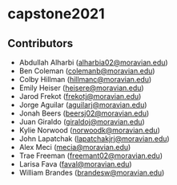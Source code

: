 # capstone2021

## Contributors
* Abdullah Alharbi (alharbia02@moravian.edu)
* Ben Coleman (colemanb@moravian.edu)
* Colby Hillman (hillmanc@moravian.edu)
* Emily Heiser (heisere@moravian.edu)
* Jarod Frekot (frekotj@moravian.edu)
* Jorge Aguilar (aguilarj@moravian.edu)
* Jonah Beers (beersj02@moravian.edu)
* Juan Giraldo (giraldoj@moravian.edu)
* Kylie Norwood (norwoodk@moravian.edu)
* John Lapatchak (lapatchakjrj@moravian.edu)
* Alex Meci (mecia@moravian.edu)
* Trae Freeman (freemant02@moravian.edu)
* Larisa Fava (faval@moravian.edu)
* William Brandes (brandesw@moravian.edu)
